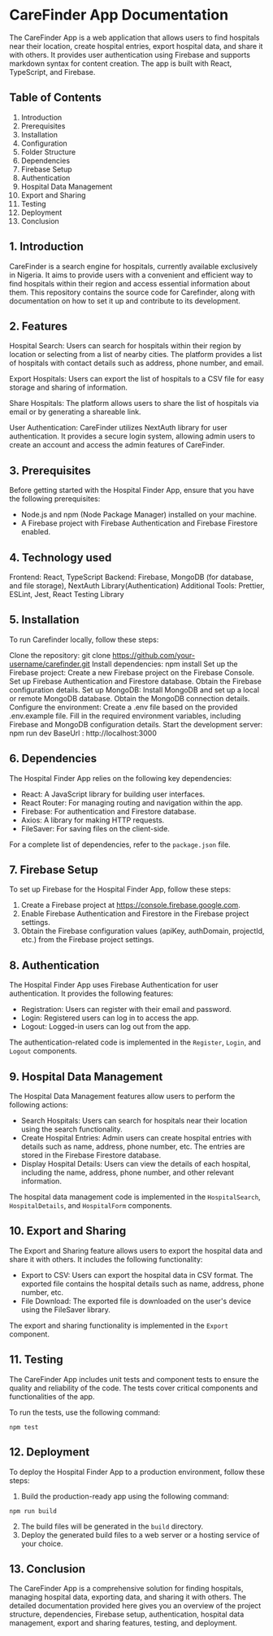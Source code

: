 # CareFinder App Documentation

The CareFinder App is a web application that allows users to find hospitals near their location, create hospital entries, export hospital data, and share it with others. It provides user authentication using Firebase and supports markdown syntax for content creation. The app is built with React, TypeScript, and Firebase.

## Table of Contents
1. Introduction
2. Prerequisites
3. Installation
4. Configuration
5. Folder Structure
6. Dependencies
7. Firebase Setup
8. Authentication
9. Hospital Data Management
10. Export and Sharing
11. Testing
12. Deployment
13. Conclusion

## 1. Introduction
CareFinder is a search engine for hospitals, currently available exclusively in Nigeria. It aims to provide users with a convenient and efficient way to find hospitals within their region and access essential information about them. This repository contains the source code for Carefinder, along with documentation on how to set it up and contribute to its development.

## 2. Features
Hospital Search: Users can search for hospitals within their region by location or selecting from a list of nearby cities. The platform provides a list of hospitals with contact details such as address, phone number, and email.

Export Hospitals: Users can export the list of hospitals to a CSV file for easy storage and sharing of information.

Share Hospitals: The platform allows users to share the list of hospitals via email or by generating a shareable link.

User Authentication: CareFinder utilizes NextAuth library for user authentication. It provides a secure login system, allowing admin users to create an account and access the admin features of CareFinder.

## 3. Prerequisites
Before getting started with the Hospital Finder App, ensure that you have the following prerequisites:
- Node.js and npm (Node Package Manager) installed on your machine.
- A Firebase project with Firebase Authentication and Firebase Firestore enabled.

## 4. Technology used
Frontend: React, TypeScript Backend: Firebase, MongoDB (for database, and file storage), NextAuth Library(Authentication) Additional Tools: Prettier, ESLint, Jest, React Testing Library


## 5. Installation
To run Carefinder locally, follow these steps:

Clone the repository: git clone https://github.com/your-username/carefinder.git
Install dependencies: npm install
Set up the Firebase project:
Create a new Firebase project on the Firebase Console.
Set up Firebase Authentication and Firestore database.
Obtain the Firebase configuration details.
Set up MongoDB:
Install MongoDB and set up a local or remote MongoDB database.
Obtain the MongoDB connection details.
Configure the environment:
Create a .env file based on the provided .env.example file.
Fill in the required environment variables, including Firebase and MongoDB configuration details.
Start the development server: npm run dev
BaseUrl : http://localhost:3000

## 6. Dependencies
The Hospital Finder App relies on the following key dependencies:
- React: A JavaScript library for building user interfaces.
- React Router: For managing routing and navigation within the app.
- Firebase: For authentication and Firestore database.
- Axios: A library for making HTTP requests.
- FileSaver: For saving files on the client-side.

For a complete list of dependencies, refer to the `package.json` file.

## 7. Firebase Setup
To set up Firebase for the Hospital Finder App, follow these steps:
1. Create a Firebase project at https://console.firebase.google.com.
2. Enable Firebase Authentication and Firestore in the Firebase project settings.
3. Obtain the Firebase configuration values (apiKey, authDomain, projectId, etc.) from the Firebase project settings.

## 8. Authentication
The Hospital Finder App uses Firebase Authentication for user authentication. It provides the following features:
- Registration: Users can register with their email and password.
- Login: Registered users can log in to access the app.
- Logout: Logged-in users can log out from the app.

The authentication-related code is implemented in the `Register`, `Login`, and `Logout` components.

## 9. Hospital Data Management
The Hospital Data Management features allow users to perform the following actions:
- Search Hospitals: Users can search for hospitals near their location using the search functionality.
- Create Hospital Entries: Admin users can create hospital entries with details such as name, address, phone number, etc. The entries are stored in the Firebase Firestore database.
- Display Hospital Details: Users can view the details of each hospital, including the name, address, phone number, and other relevant information.

The hospital data management code is implemented in the `HospitalSearch`, `HospitalDetails`, and `HospitalForm` components.

## 10. Export and Sharing
The Export and Sharing feature allows users to export the hospital data and share it with others. It includes the following functionality:
- Export to CSV: Users can export the hospital data in CSV format. The exported file contains the hospital details such as name, address, phone number, etc.
- File Download: The exported file is downloaded on the user's device using the FileSaver library.

The export and sharing functionality is implemented in the `Export` component.


## 11. Testing
The CareFinder App includes unit tests and component tests to ensure the quality and reliability of the code. The tests cover critical components and functionalities of the app.

To run the tests, use the following command:
```
npm test
```

## 12. Deployment
To deploy the Hospital Finder App to a production environment, follow these steps:
1. Build the production-ready app using the following command:
```
npm run build
```
2. The build files will be generated in the `build` directory.
3. Deploy the generated build files to a web server or a hosting service of your choice.

## 13. Conclusion
The CareFinder App is a comprehensive solution for finding hospitals, managing hospital data, exporting data, and sharing it with others. The detailed documentation provided here gives you an overview of the project structure, dependencies, Firebase setup, authentication, hospital data management, export and sharing features, testing, and deployment.
